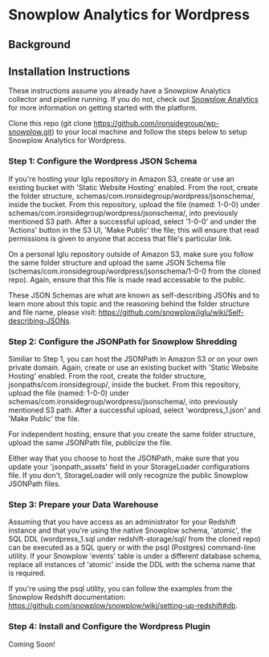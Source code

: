 # Snowplow Analytics for Wordpress

## Background

## Installation Instructions
These instructions assume you already have a Snowplow Analytics collector and pipeline running. If you do not, check out [Snowplow Analytics](http://snowplowanalytics.com) for more information on getting started with the platform.

Clone this repo (git clone https://github.com/ironsidegroup/wp-snowplow.git) to your local machine and follow the steps below to setup Snowplow Analytics for Wordpress.

### Step 1: Configure the Wordpress JSON Schema

If you're hosting your Iglu repository in Amazon S3, create or use an existing bucket with 'Static Website Hosting' enabled. From the root, create the folder structure, schemas/com.ironsidegroup/wordpress/jsonschema/, inside the bucket. From this repository, upload the file (named: 1-0-0) under schemas/com.ironsidegroup/wordpress/jsonschema/, into previously mentioned S3 path. After a successful upload, select '1-0-0' and under the 'Actions' button in the S3 UI, 'Make Public' the file; this will ensure that read permissions is given to anyone that access that file's particular link.

On a personal Iglu repository outside of Amazon S3, make sure you follow the same folder structure and upload the same JSON Schema file (schemas/com.ironsidegroup/wordpress/jsonschema/1-0-0 from the cloned repo). Again, ensure that this file is made read accessable to the public.

These JSON Schemas are what are known as self-describing JSONs and to learn more about this topic and the reasoning behind the folder structure and file name, please visit: https://github.com/snowplow/iglu/wiki/Self-describing-JSONs. 

### Step 2: Configure the JSONPath for Snowplow Shredding

Similiar to Step 1, you can host the JSONPath in Amazon S3 or on your own private domain. Again, create or use an existing bucket with 'Static Website Hosting' enabled. From the root, create the folder structure, jsonpaths/com.ironsidegroup/, inside the bucket. From this repository, upload the file (named: 1-0-0) under schemas/com.ironsidegroup/wordpress/jsonschema/, into previously mentioned S3 path. After a successful upload, select 'wordpress_1.json' and 'Make Public' the file.

For independent hosting, ensure that you create the same folder structure, upload the same JSONPath file, publicize the file.

Either way that you choose to host the JSONPath, make sure that you update your 'jsonpath_assets' field in your StorageLoader configurations file. If you don't, StorageLoader will only recognize the public Snowplow JSONPath files.

### Step 3: Prepare your Data Warehouse

Assuming that you have access as an administrator for your Redshift instance and that you're using the native Snowplow schema, 'atomic', the SQL DDL (wordpress_1.sql under redshift-storage/sql/ from the cloned repo) can be executed as a SQL query or with the psql (Postgres) command-line utility. If your Snowplow 'events' table is under a different database schema, replace all instances of 'atomic' inside the DDL with the schema name that is required.

If you're using the psql utility, you can follow the examples from the Snowplow Redshift documentation: https://github.com/snowplow/snowplow/wiki/setting-up-redshift#db.

### Step 4: Install and Configure the Wordpress Plugin
Coming Soon!
